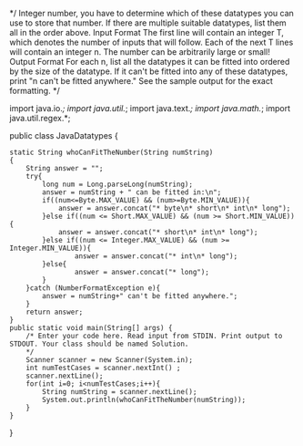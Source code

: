 */ Integer number, you have to determine which of these datatypes you can use to store that number. 
If there are multiple suitable datatypes, list them all in the order above.
Input Format
The first line will contain an integer T, which denotes the number of inputs that will follow. 
Each of the next T lines will contain an integer n. The number can be arbitrarily large or small!
Output Format
For each n, list all the datatypes it can be fitted into ordered by the size of the datatype. 
If it can't be fitted into any of these datatypes, print "n can't be fitted anywhere." See the sample output for the exact 
formatting.
*/

import java.io.*;
import java.util.*;
import java.text.*;
import java.math.*;
import java.util.regex.*;

public class JavaDatatypes {

    static String whoCanFitTheNumber(String numString)
    {
        String answer = "";
        try{
            long num = Long.parseLong(numString);
            answer = numString + " can be fitted in:\n";
            if((num<=Byte.MAX_VALUE) && (num>=Byte.MIN_VALUE)){
                answer = answer.concat("* byte\n* short\n* int\n* long");
            }else if((num <= Short.MAX_VALUE) && (num >= Short.MIN_VALUE)){
                answer = answer.concat("* short\n* int\n* long");
            }else if((num <= Integer.MAX_VALUE) && (num >= Integer.MIN_VALUE)){
                    answer = answer.concat("* int\n* long");
            }else{
                    answer = answer.concat("* long");
            }
        }catch (NumberFormatException e){
            answer = numString+" can't be fitted anywhere.";
        }
        return answer;
    }
    public static void main(String[] args) {
        /* Enter your code here. Read input from STDIN. Print output to STDOUT. Your class should be named Solution.
        */
        Scanner scanner = new Scanner(System.in);
        int numTestCases = scanner.nextInt() ;
        scanner.nextLine();
        for(int i=0; i<numTestCases;i++){
            String numString = scanner.nextLine();
            System.out.println(whoCanFitTheNumber(numString));
        }
    }
}
